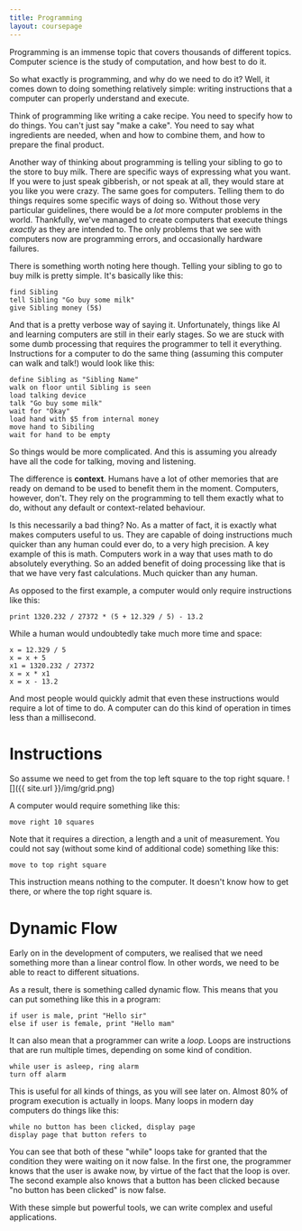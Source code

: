 ```yaml
---
title: Programming
layout: coursepage
---
```


Programming is an immense topic that covers thousands of different topics. Computer science is the study of computation, and how best to do it.

So what exactly is programming, and why do we need to do it? Well, it comes down to doing something relatively simple: writing instructions that a computer can properly understand and execute.

Think of programming like writing a cake recipe. You need to specify how to do things. You can't just say "make a cake". You need to say what ingredients are needed, when and how to combine them, and how to prepare the final product.

Another way of thinking about programming is telling your sibling to go to the store to buy milk. There are specific ways of expressing what you want. If you were to just speak gibberish, or not speak at all, they would stare at you like you were crazy. The same goes for computers. Telling them to do things requires some specific ways of doing so. Without those very particular guidelines, there would be a *lot* more computer problems in the world. Thankfully, we've managed to create computers that execute things *exactly* as they are intended to. The only problems that we see with computers now are programming errors, and occasionally hardware failures.

There is something worth noting here though. Telling your sibling to go to buy milk is pretty simple. It's basically like this:

    find Sibling
    tell Sibling "Go buy some milk"
    give Sibling money (5$)

And that is a pretty verbose way of saying it. Unfortunately, things like AI and learning computers are still in their early stages. So we are stuck with some dumb processing that requires the programmer to tell it everything. Instructions for a computer to do the same thing (assuming this computer can walk and talk!) would look like this:

    define Sibling as "Sibling Name"
    walk on floor until Sibling is seen
    load talking device
    talk "Go buy some milk"
    wait for "Okay"
    load hand with $5 from internal money
    move hand to Sibiling
    wait for hand to be empty

So things would be more complicated. And this is assuming you already have all the code for talking, moving and listening.

The difference is **context**. Humans have a lot of other memories that are ready on demand to be used to benefit them in the moment. Computers, however, don't. They rely on the programming to tell them exactly what to do, without any default or context-related behaviour.

Is this necessarily a bad thing? No. As a matter of fact, it is exactly what makes computers useful to us. They are capable of doing instructions much quicker than any human could ever do, to a very high precision. A key example of this is math. Computers work in a way that uses math to do absolutely everything. So an added benefit of doing processing like that is that we have very fast calculations. Much quicker than any human.

As opposed to the first example, a computer would only require instructions like this:

    print 1320.232 / 27372 * (5 + 12.329 / 5) - 13.2

While a human would undoubtedly take much more time and space:

    x = 12.329 / 5
    x = x + 5
    x1 = 1320.232 / 27372
    x = x * x1
    x = x - 13.2

And most people would quickly admit that even these instructions would require a lot of time to do. A computer can do this kind of operation in times less than a millisecond.

# Instructions
So assume we need to get from the top left square to the top right square.
![]({{ site.url }}/img/grid.png)

A computer would require something like this:

    move right 10 squares
    
Note that it requires a direction, a length and a unit of measurement. You could not say (without some kind of additional code) something like this:

    move to top right square

This instruction means nothing to the computer. It doesn't know how to get there, or where the top right square is.

# Dynamic Flow
Early on in the development of computers, we realised that we need something more than a linear control flow. In other words, we need to be able to react to different situations.

As a result, there is something called dynamic flow. This means that you can put something like this in a program:

    if user is male, print "Hello sir"
    else if user is female, print "Hello mam"

It can also mean that a programmer can write a *loop*. Loops are instructions that are run multiple times, depending on some kind of condition.

    while user is asleep, ring alarm
    turn off alarm

This is useful for all kinds of things, as you will see later on. Almost 80% of program execution is actually in loops. Many loops in modern day computers do things like this:

    while no button has been clicked, display page
    display page that button refers to
    
You can see that both of these "while" loops take for granted that the condition they were waiting on it now false. In the first one, the programmer knows that the user is awake now, by virtue of the fact that the loop is over. The second example also knows that a button has been clicked because "no button has been clicked" is now false.

With these simple but powerful tools, we can write complex and useful applications.
